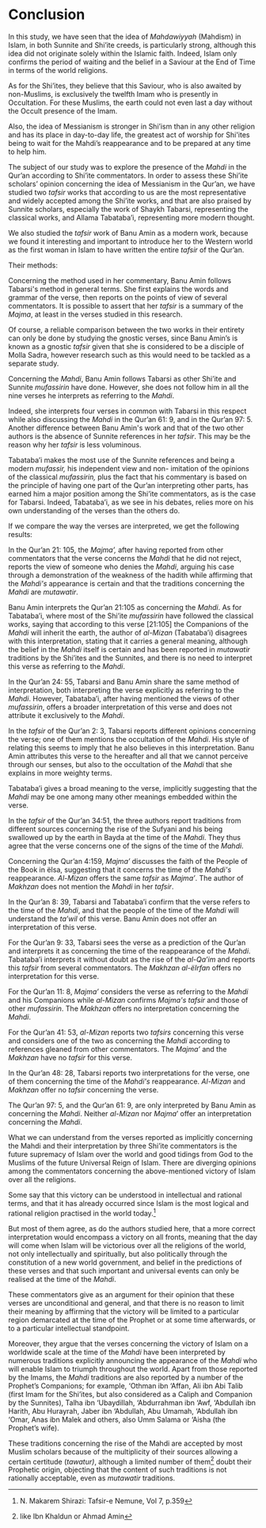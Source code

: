 Conclusion
==========

In this study, we have seen that the idea of *Mahdawiyyah* (Mahdism) in
Islam, in both Sunnite and Shi’ite creeds, is particularly strong,
although this idea did not originate solely within the Islamic faith.
Indeed, Islam only confirms the period of waiting and the belief in a
Saviour at the End of Time in terms of the world religions.

As for the Shi’ites, they believe that this Saviour, who is also awaited
by non-Muslims, is exclusively the twelfth Imam who is presently in
Occultation. For these Muslims, the earth could not even last a day
without the Occult presence of the Imam.

Also, the idea of Messianism is stronger in Shi’ism than in any other
religion and has its place in day-to-day life, the greatest act of
worship for Shi'ites being to wait for the Mahdi’s reappearance and to
be prepared at any time to help him.

The subject of our study was to explore the presence of the *Mahdi* in
the Qur’an according to Shi’ite commentators. In order to assess these
Shi’ite scholars’ opinion concerning the idea of Messianism in the
Qur’an, we have studied two *tafsir* works that according to us are the
most representative and widely accepted among the Shi’ite works, and
that are also praised by Sunnite scholars, especially the work of Shaykh
Tabarsi, representing the classical works, and Allama Tabataba’i,
representing more modern thought.

We also studied the *tafsir* work of Banu Amin as a modern work, because
we found it interesting and important to introduce her to the Western
world as the first woman in Islam to have written the entire *tafsir* of
the Qur’an.

Their methods:

Concerning the method used in her commentary, Banu Amin follows
Tabarsi's method in general terms. She first explains the words and
grammar of the verse, then reports on the points of view of several
commentators. It is possible to assert that her *tafsir* is a summary of
the *Majma*, at least in the verses studied in this research.

Of course, a reliable comparison between the two works in their entirety
can only be done by studying the gnostic verses, since Banu Amin’s is
known as a gnostic *tafsir* given that she is considered to be a
disciple of Molla Sadra, however research such as this would need to be
tackled as a separate study.

Concerning the *Mahdi*, Banu Amin follows Tabarsi as other Shi’ite and
Sunnite *mufassirin* have done. However, she does not follow him in all
the nine verses he interprets as referring to the *Mahdi*.

Indeed, she interprets four verses in common with Tabarsi in this
respect while also discussing the *Mahdi* in the Qur’an 61: 9, and in
the Qur’an 97: 5. Another difference between Banu Amin's work and that
of the two other authors is the absence of Sunnite references in her
*tafsir*. This may be the reason why her *tafsir* is less voluminous.

Tabataba’i makes the most use of the Sunnite references and being a
modern *mufassir,* his independent view and non- imitation of the
opinions of the classical *mufassirin,* plus the fact that his
commentary is based on the principle of having one part of the Qur’an
interpreting other parts, has earned him a major position among the
Shi’ite commentators, as is the case for Tabarsi. Indeed, Tabataba’i, as
we see in his debates, relies more on his own understanding of the
verses than the others do.

If we compare the way the verses are interpreted, we get the following
results:

In the Qur’an 21: 105, the *Majma’,* after having reported from other
commentators that the verse concerns the *Mahdi* that he did not reject,
reports the view of someone who denies the *Mahdi*, arguing his case
through a demonstration of the weakness of the hadith while affirming
that the *Mahdi's* appearance is certain and that the traditions
concerning the *Mahdi* are *mutawatir*.

Banu Amin interprets the Qur’an 21:105 as concerning the *Mahdi*. As for
Tabataba’i, where most of the Shi’ite *mufassirin* have followed the
classical works, saying that according to this verse [21:105] the
Companions of the *Mahdi* will inherit the earth, the author of
*al-Mizan* (Tabataba’i) disagrees with this interpretation, stating that
it carries a general meaning, although the belief in the *Mahdi* itself
is certain and has been reported in *mutawatir* traditions by the
Shi’ites and the Sunnites, and there is no need to interpret this verse
as referring to the *Mahdi*.

In the Qur’an 24: 55, Tabarsi and Banu Amin share the same method of
interpretation, both interpreting the verse explicitly as referring to
the *Mahdi*. However, Tabataba’i, after having mentioned the views of
other *mufassirin*, offers a broader interpretation of this verse and
does not attribute it exclusively to the *Mahdi*.

In the *tafsir* of the Qur’an 2: 3, Tabarsi reports different opinions
concerning the verse; one of them mentions the occultation of the
*Mahdi*. His style of relating this seems to imply that he also believes
in this interpretation. Banu Amin attributes this verse to the hereafter
and all that we cannot perceive through our senses, but also to the
occultation of the *Mahdi* that she explains in more weighty terms.

Tabataba’i gives a broad meaning to the verse, implicitly suggesting
that the *Mahdi* may be one among many other meanings embedded within
the verse.

In the *tafsir* of the Qur’an 34:51, the three authors report traditions
from different sources concerning the rise of the Sufyani and his being
swallowed up by the earth in Bayda at the time of the *Mahdi*. They thus
agree that the verse concerns one of the signs of the time of the
*Mahdi*.

Concerning the Qur’an 4:159, *Majma’* discusses the faith of the People
of the Book in ëIsa, suggesting that it concerns the time of the
*Mahdi's* reappearance. *Al-Mizan* offers the same *tafsir* as *Majma’*.
The author of *Makhzan* does not mention the *Mahdi* in her *tafsir*.

In the Qur’an 8: 39, Tabarsi and Tabataba’i confirm that the verse
refers to the time of the *Mahdi*, and that the people of the time of
the *Mahdi* will understand the *ta’wil* of this verse. Banu Amin does
not offer an interpretation of this verse.

For the Qur’an 9: 33, Tabarsi sees the verse as a prediction of the
Qur’an and interprets it as concerning the time of the reappearance of
the *Mahdi*. Tabataba’i interprets it without doubt as the rise of the
*al-Qa’im* and reports this *tafsir* from several commentators. The
*Makhzan al-ëIrfan* offers no interpretation for this verse.

For the Qur’an 11: 8, *Majma’* considers the verse as referring to the
*Mahdi* and his Companions while *al-Mizan* confirms *Majma's tafsir*
and those of other *mufassirin*. The *Makhzan* offers no interpretation
concerning the *Mahdi*.

For the Qur’an 41: 53, *al-Mizan* reports two *tafsirs* concerning this
verse and considers one of the two as concerning the *Mahdi* according
to references gleaned from other commentators. The *Majma’* and the
*Makhzan* have no *tafsir* for this verse.

In the Qur’an 48: 28, Tabarsi reports two interpretations for the verse,
one of them concerning the time of the *Mahdi's* reappearance.
*Al-Mizan* and *Makhzan* offer no *tafsir* concerning the verse.

The Qur’an 97: 5, and the Qur’an 61: 9, are only interpreted by Banu
Amin as concerning the *Mahdi*. Neither *al-Mizan* nor *Majma*’ offer an
interpretation concerning the *Mahdi*.

What we can understand from the verses reported as implicitly concerning
the Mahdi and their interpretation by three Shi’ite commentators is the
future supremacy of Islam over the world and good tidings from God to
the Muslims of the future Universal Reign of Islam. There are diverging
opinions among the commentators concerning the above-mentioned victory
of Islam over all the religions.

Some say that this victory can be understood in intellectual and
rational terms, and that it has already occurred since Islam is the most
logical and rational religion practised in the world today.[^1]

But most of them agree, as do the authors studied here, that a more
correct interpretation would encompass a victory on all fronts, meaning
that the day will come when Islam will be victorious over all the
religions of the world, not only intellectually and spiritually, but
also politically through the constitution of a new world government, and
belief in the predictions of these verses and that such important and
universal events can only be realised at the time of the *Mahdi*.

These commentators give as an argument for their opinion that these
verses are unconditional and general, and that there is no reason to
limit their meaning by affirming that the victory will be limited to a
particular region demarcated at the time of the Prophet or at some time
afterwards, or to a particular intellectual standpoint.

Moreover, they argue that the verses concerning the victory of Islam on
a worldwide scale at the time of the *Mahdi* have been interpreted by
numerous traditions explicitly announcing the appearance of the *Mahdi*
who will enable Islam to triumph throughout the world. Apart from those
reported by the Imams, the *Mahdi* traditions are also reported by a
number of the Prophet’s Companions; for example, ‘Othman ibn ‘Affan, Ali
ibn Abi Talib (first Imam for the Shi’ites, but also considered as a
Caliph and Companion by the Sunnites), Talha ibn ‘Ubaydillah,
‘Abdurrahman ibn ‘Awf, ‘Abdullah ibn Harith, Abu Hurayrah, Jaber ibn
‘Abdullah, Abu Umamah, ‘Abdullah ibn ‘Omar, Anas ibn Malek and others,
also Umm Salama or ‘Aisha (the Prophet’s wife).

These traditions concerning the rise of the Mahdi are accepted by most
Muslim scholars because of the multiplicity of their sources allowing a
certain certitude (*tawatur)*, although a limited number of them[^2]
doubt their Prophetic origin, objecting that the content of such
traditions is not rationally acceptable, even as *mutawatir* traditions.

[^1]: N. Makarem Shirazi: Tafsir-e Nemune, Vol 7, p.359

[^2]: like Ibn Khaldun or Ahmad Amin


